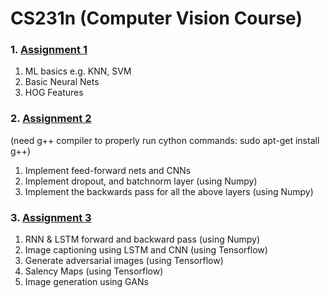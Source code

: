# CS231n (Computer Vision Course)

### 1. [Assignment 1](https://cs231n.github.io/assignments2017/assignment1/)
1. ML basics e.g. KNN, SVM
2. Basic Neural Nets
3. HOG Features

### 2. [Assignment 2](https://cs231n.github.io/assignments2017/assignment2/)

(need  g++ compiler to properly run cython commands: sudo apt-get install g++)
1. Implement feed-forward nets and CNNs
2. Implement dropout, and batchnorm layer (using Numpy)
3. Implement the backwards pass for all the above layers (using Numpy)

### 3. [Assignment 3](https://cs231n.github.io/assignments2017/assignment3/)
1. RNN & LSTM forward and backward pass (using Numpy)
2. Image captioning using LSTM and CNN (using Tensorflow)
3. Generate adversarial images (using Tensorflow)
4. Salency Maps (using Tensorflow)
5. Image generation using GANs



